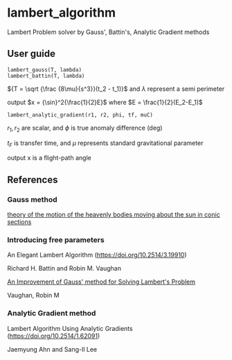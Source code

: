 # lambert_algorithm
Lambert Problem solver by Gauss', Battin's, Analytic Gradient methods

## User guide
```
lambert_gauss(T, lambda)
lambert_battin(T, lambda)
```
${T = \sqrt {\frac {8\mu}{s^3}}(t_2 - t_1)}$
and $\lambda$ represent a semi perimeter

output $x = {\sin}^2{\frac{1}{2}E}$
where $E = \frac{1}{2}(E_2-E_1)$


```
lambert_analytic_gradient(r1, r2, phi, tf, muC)
```
$r_1, r_2$ are scalar, and $\phi$ is true anomaly difference (deg)

$t_F$ is transfer time, and $\mu$ represents standard gravitational parameter

output x is a flight-path angle


## References

### Gauss method
[theory of the motion of the heavenly bodies moving about the sun in conic sections](https://www.biodiversitylibrary.org/item/58729#page/9/mode/1up)

### Introducing free parameters
An Elegant Lambert Algorithm (https://doi.org/10.2514/3.19910)

Richard H. Battin and Robin M. Vaughan

[An Improvement of Gauss' method for Solving Lambert's Problem](https://dspace.mit.edu/handle/1721.1/15587)

Vaughan, Robin M

### Analytic Gradient method
Lambert Algorithm Using Analytic Gradients (https://doi.org/10.2514/1.62091)

Jaemyung Ahn and Sang-Il Lee
